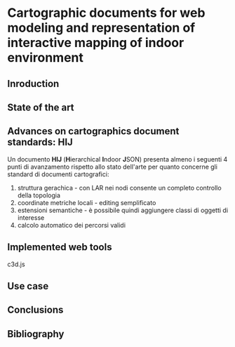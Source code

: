 # Cartographic documents for web modeling and representation of interactive mapping of indoor environment

## Inroduction

## State of the art

## Advances on cartographics document standards: HIJ

Un documento **HIJ** (**H**ierarchical **I**ndoor **J**SON) presenta almeno i seguenti 4 punti di avanzamento rispetto allo stato dell'arte per quanto concerne gli standard di documenti cartografici:
    
1. struttura gerachica - con LAR nei nodi consente un completo controllo della topologia
2. coordinate metriche locali - editing semplificato
3. estensioni semantiche - è possibile quindi aggiungere classi di oggetti di interesse
4. calcolo automatico dei percorsi validi

## Implemented web tools

c3d.js

## Use case

## Conclusions

## Bibliography


